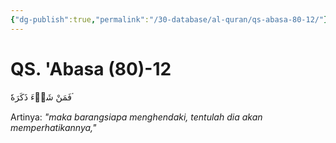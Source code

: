 ```yaml
---
{"dg-publish":true,"permalink":"/30-database/al-quran/qs-abasa-80-12/"}
---
```



# QS. 'Abasa (80)-12
فَمَنْ شَاۤءَ ذَكَرَهٗ ۘ

Artinya: *"maka barangsiapa menghendaki, tentulah dia akan memperhatikannya,"*
